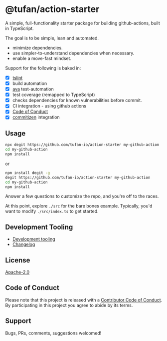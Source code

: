 # @tufan/action-starter

<!--

[![Build status](https://tufan-io.github.io/action-starter/ci/badge/build.svg)](https://github.com/tufan-io/action-starter/actions)
![Coverage](https://tufan-io.github.io/action-starter/ci/badge/coverage.svg)
-->

A simple, full-functionality starter package for building github-actions,
built in TypeScript.

The goal is to be simple, lean and automated.

- minimize dependencies.
- use simpler-to-understand dependencies when necessary.
- enable a move-fast mindset.

Support for the following is baked in:

- [x] [tslint](https://github.com/palantir/tslint)
- [x] build automation
- [x] [ava](https://github.com/avajs/ava) test-automation
- [x] test coverage (remapped to TypeScript)
- [x] checks dependencies for known vulnerabilities before commit.
- [x] CI integration - using github actions
- [x] [Code of Conduct](./CODE_OF_CONDUCT.md)
- [x] [commitizen](https://www.npmjs.com/package/commitizen) integration

## Usage

```bash
npx degit https://github.com/tufan-io/action-starter my-github-action
cd my-github-action
npm install
```
or

```bash
npm install degit -g
degit https://github.com/tufan-io/action-starter my-github-action
cd my-github-action
npm install
```

Answer a few questions to customize the repo, and you're off to the races.

At this point, explore `./src` for the bare bones example.
Typically, you'd want to modify `./src/index.ts` to get started.

## Development Tooling

- [Development tooling](./docs/DevTools.md)
- [Changelog](./CHANGELOG.md)

## License

[Apache-2.0](./LICENSE.md)

## Code of Conduct

Please note that this project is released with a [Contributor Code of Conduct](code-of-conduct.md). By participating in this project you agree to abide by its terms.

## Support

Bugs, PRs, comments, suggestions welcomed!
